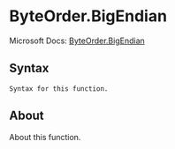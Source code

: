 ---
---

# ByteOrder.BigEndian

Microsoft Docs: [ByteOrder.BigEndian](https://docs.microsoft.com/en-us/powerquery-m/byteorder-bigendian)

## Syntax

```
Syntax for this function.
```

## About

About this function.

